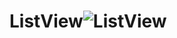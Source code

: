 # ListView![ListView](https://user-images.githubusercontent.com/74279319/188206751-bef92354-becc-44f2-8304-c7f26bfe9995.PNG)

